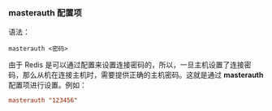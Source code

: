 ### masterauth 配置项

语法：

```
masterauth <密码>
```

由于 Redis 是可以通过配置来设置连接密码的，所以，一旦主机设置了连接密码，那么从机在连接主机时，需要提供正确的主机密码。这就是通过 **masterauth** 配置项进行设置。例如：

```conf
masterauth "123456"
```

